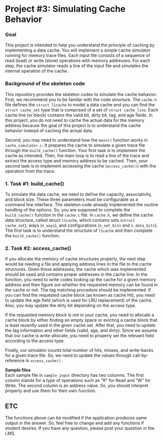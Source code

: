 # Project #3: Simulating Cache Behavior

### Goal
This project is intended to help you understand the principle of caching by implementing a data cache. You will implement a simple cache simulator running for memory trace files. Each input file consists of a sequence of read (load) or write (store) operations with memory addresses. For each step, the cache simulator reads a line of the input file and simulates the internal operation of the cache. 

### Background of the skeleton code

This repository provides the skeleton codes to simulate the cache behavior. First, we recommend you to be familar with the code structure.
The `cache.h` file defines the `struct l1cache` to model a data cache and you can find the `struct cache_set` type that is comprised of
a set of `struct cache_line`. Each cache line (or block) contains the valid bit, dirty bit, tag, and age fields. In this project, you do not
need to cache the actual data for the memory address because the goal of this project is to understand the cache behavior instead of caching
the actual data. 

Second, you may need to understand how the `main()` function works in `cache_simulator.c`. It prepares the cache to simulate a given trace file through 
the `build_cache()` function. Your first task is to implement the cache as intended. Then, the main loop is to read a line of the trace and extract
the access type and memory address to be cached. Then, your second task is to implement accessing the cache (`access_cache()`) with the operation from the trace.


### 1. Task #1: __build_cache()__  
To simulate the data cache, we need to define the capacity, associativity, and block size. These three parameters must be configurable as a command line
interface. The skeleton code already implemented the routine handling of the options. So, you are supposed to complete the `build_cache()` function in the
`cache.c` file. In `cache.h`, we define the cache data structure, called struct `l1cache`, which contains sets (`struct cache_set`), ways (`n_ways`),
and configurations (`n_set_bits` and `n_data_bits`). The first task is to understand the structure of `l1cache` and then complete the `build_cache()`
function. 

### 2. Task #2: __access_cache()__
If you allocate the memory of cache structures properly, the next step would be reading a file and applying address lines in the file to the cache
structures. Given those addresses, the cache which was implemented should be  used and contains proper addresses in the cache line. In the function,
you need to write codes looking up the cache for a given memory address and then figure out whether the requested memory can be found in the cache or
not. The tag matching procedure should be implemented. If you can find the requested cache block (as known as cache hit), you need to update the age
field (which is used for LRU replacement) of the cache. Also, you may update the dirty bit depending on the access type. 
    
If the requested memory block is not in your cache, you need to allocate a cache block by either finding an empty space or evicting a cache block that
is least recently used in the given cache set. After that, you need to update the tag information and other fields (valid, age, and dirty). Since we
assume that our cache is write-allocate, you need to properly set the relevant field according to the access type.

Finally, our simulator counts total number of hits, misses, and write-backs for a given trace file. So, we need to update the values through call-by-reference in `access_cache()`.

__Sample files__  
Each sample file in `sample_input` directory has two columns. The first column stands for 
a type of operations such as "R" for Read and "W" for Write. The second column is an address value.
So, you should interpret properly and use them for their own function.

## ETC
The functions above can be modified if the application produces same output in the answer.
So, feel free to change and add any functions if student desires. If you have any question, 
please post your question in the LMS.
